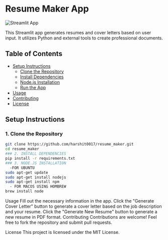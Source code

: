 # Resume Maker App

![Streamlit App](app_screenshot.png)

This Streamlit app generates resumes and cover letters based on user input. It utilizes Python and external tools to create professional documents.

## Table of Contents

- [Setup Instructions](#setup-instructions)
  - [Clone the Repository](#1-clone-the-repository)
  - [Install Dependencies](#2-install-dependencies)
  - [Node.js Installation](#3-nodejs-installation)
  - [Run the App](#4-run-the-app)
- [Usage](#usage)
- [Contributing](#contributing)
- [License](#license)

## Setup Instructions

### 1. Clone the Repository

```bash
git clone https://github.com/harshit0017/resume_maker.git
cd resume_maker
### 2. INSTALL DEPENDENCIES
pip install -r requirements.txt
### 3. NODE.JS INSTALLATION
  -FOR UBUNTU
sudo apt-get update
sudo apt-get install nodejs
sudo apt-get install npm
  - FOR MACOS USING HOMBREW
brew install node
```
Usage
Fill out the necessary information in the app.
Click the "Generate Cover Letter" button to generate a cover letter based on the job description and your resume.
Click the "Generate New Resume" button to generate a new resume in PDF format.
Contributing
Contributions are welcome! Feel free to fork the repository and submit pull requests.

License
This project is licensed under the MIT License.



